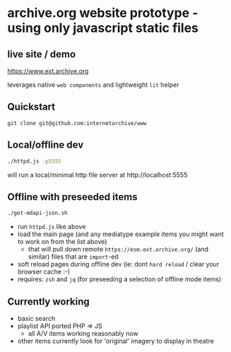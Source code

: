 # archive.org website prototype - using only javascript static files

## live site / demo
https://www.ext.archive.org

leverages native `web components` and lightweight `lit` helper

## Quickstart
```
git clone git@github.com:internetarchive/www
```


## Local/offline dev
```sh
./httpd.js -p5555
```
will run a local/minimal http file server at http://localhost:5555

## Offline with preseeded items
```sh
./get-mdapi-json.sh
```
- run `httpd.js` like above
- load the main page (and any mediatype example items you might want to work on from the list above)
  - that will pull down remote `https://esm.ext.archive.org/` (and similar) files that are `import`-ed
- soft reload pages during offline dev (ie: dont `hard reload` / clear your browser cache :-)
- requires: `zsh` and `jq` (for preseeding a selection of offline mode items)


## Currently working
- basic search
- playlist API ported PHP => JS
  - all A/V items working reasonably now
- other items currently look for 'original' imagery to display in theatre
